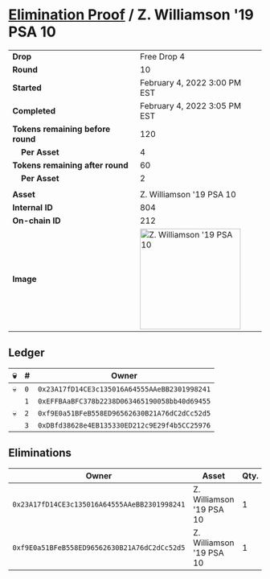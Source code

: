 # [Elimination Proof](./readme.md) / Z. Williamson &#039;19 PSA 10

|||
|---|---|
| **Drop** | Free Drop 4 |
| **Round** | 10 |
| **Started** | February 4, 2022 3:00 PM EST |
| **Completed** | February 4, 2022 3:05 PM EST |
| **Tokens remaining before round** | 120 |
| **&nbsp;&nbsp;&nbsp;&nbsp;Per Asset** | 4 |
| **Tokens remaining after round** | 60 |
| **&nbsp;&nbsp;&nbsp;&nbsp;Per Asset** | 2 |
| | |
| **Asset** | Z. Williamson &#039;19 PSA 10 |
| **Internal ID** | 804 |
| **On-chain ID** | 212 |
| **Image** | <img src="https://tcdn.blokpax.com/957181fa-d3ec-44f7-8d4d-74095ae66df1/48af84d1d5fc67d2f101a75831355d72bcabc287255dc7aa3784cc5ebf5b7549.jpg" height="200" alt="Z. Williamson &#039;19 PSA 10" /> |

## Ledger

| 💀 | # | Owner |
| --- | --- | --- |
| 💀 | `0` | `0x23A17fD14CE3c135016A64555AAeBB2301998241` |
|  | `1` | `0xEFFBAaBFC378b2238D063465190058bb40d69455` |
| 💀 | `2` | `0xf9E0a51BFeB558ED96562630B21A76dC2dCc52d5` |
|  | `3` | `0xDBfd38628e4EB135330ED212c9E29f4b5CC25976` |


## Eliminations

| Owner | Asset | Qty. | Transaction |
| --- | --- | --- | --- |
| `0x23A17fD14CE3c135016A64555AAeBB2301998241` | Z. Williamson '19 PSA 10 | 1 | [Polygonscan](https://polygonscan.com/tx/0x622d63de7ad61d41fc30f1379deabb55514232b3457a13913d61506df3b1d114) |
| `0xf9E0a51BFeB558ED96562630B21A76dC2dCc52d5` | Z. Williamson '19 PSA 10 | 1 | [Polygonscan](https://polygonscan.com/tx/0xa790a09598d88400f580e641154bf0b57248cd2f4a46ce0d439e44ce8fd2860a) |

